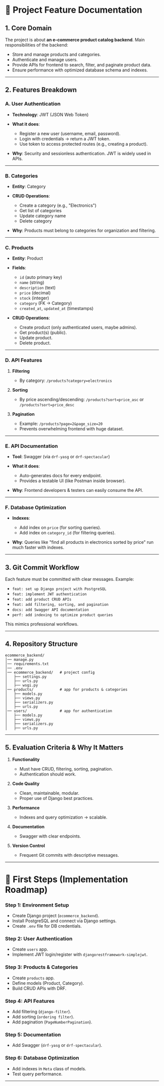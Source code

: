# 📑 Project Feature Documentation

## 1. **Core Domain**

The project is about **an e-commerce product catalog backend**.
Main responsibilities of the backend:

* Store and manage products and categories.
* Authenticate and manage users.
* Provide APIs for frontend to search, filter, and paginate product data.
* Ensure performance with optimized database schema and indexes.

---

## 2. **Features Breakdown**

### **A. User Authentication**

* **Technology**: JWT (JSON Web Token)
* **What it does**:

  * Register a new user (username, email, password).
  * Login with credentials → return a JWT token.
  * Use token to access protected routes (e.g., creating a product).
* **Why**: Security and sessionless authentication. JWT is widely used in APIs.

---

### **B. Categories**

* **Entity**: Category
* **CRUD Operations**:

  * Create a category (e.g., "Electronics")
  * Get list of categories
  * Update category name
  * Delete category
* **Why**: Products must belong to categories for organization and filtering.

---

### **C. Products**

* **Entity**: Product
* **Fields**:

  * `id` (auto primary key)
  * `name` (string)
  * `description` (text)
  * `price` (decimal)
  * `stock` (integer)
  * `category` (FK → Category)
  * `created_at`, `updated_at` (timestamps)
* **CRUD Operations**:

  * Create product (only authenticated users, maybe admins).
  * Get product(s) (public).
  * Update product.
  * Delete product.

---

### **D. API Features**

1. **Filtering**

   * By category: `/products?category=electronics`
2. **Sorting**

   * By price ascending/descending: `/products?sort=price_asc` or `/products?sort=price_desc`
3. **Pagination**

   * Example: `/products?page=2&page_size=20`
   * Prevents overwhelming frontend with huge dataset.

---

### **E. API Documentation**

* **Tool**: Swagger (via `drf-yasg` or `drf-spectacular`)
* **What it does**:

  * Auto-generates docs for every endpoint.
  * Provides a testable UI (like Postman inside browser).
* **Why**: Frontend developers & testers can easily consume the API.

---

### **F. Database Optimization**

* **Indexes**:

  * Add index on `price` (for sorting queries).
  * Add index on `category_id` (for filtering queries).
* **Why**: Queries like "find all products in electronics sorted by price" run much faster with indexes.

---

## 3. **Git Commit Workflow**

Each feature must be committed with clear messages. Example:

* `feat: set up Django project with PostgreSQL`
* `feat: implement JWT authentication`
* `feat: add product CRUD APIs`
* `feat: add filtering, sorting, and pagination`
* `docs: add Swagger API documentation`
* `perf: add indexing to optimize product queries`

This mimics professional workflows.

---

## 4. **Repository Structure**

```
ecommerce_backend/
│── manage.py
│── requirements.txt
│── .env
│── ecommerce_backend/   # project config
│   ├── settings.py
│   ├── urls.py
│   ├── wsgi.py
│── products/            # app for products & categories
│   ├── models.py
│   ├── views.py
│   ├── serializers.py
│   ├── urls.py
│── users/               # app for authentication
│   ├── models.py
│   ├── views.py
│   ├── serializers.py
│   ├── urls.py
```

---

## 5. **Evaluation Criteria & Why It Matters**

1. **Functionality**

   * Must have CRUD, filtering, sorting, pagination.
   * Authentication should work.
2. **Code Quality**

   * Clean, maintainable, modular.
   * Proper use of Django best practices.
3. **Performance**

   * Indexes and query optimization → scalable.
4. **Documentation**

   * Swagger with clear endpoints.
5. **Version Control**

   * Frequent Git commits with descriptive messages.

---

# 🚀 First Steps (Implementation Roadmap)

### Step 1: Environment Setup

* Create Django project (`ecommerce_backend`).
* Install PostgreSQL and connect via Django settings.
* Create `.env` file for DB credentials.

### Step 2: User Authentication

* Create `users` app.
* Implement JWT login/register with `djangorestframework-simplejwt`.

### Step 3: Products & Categories

* Create `products` app.
* Define models (Product, Category).
* Build CRUD APIs with DRF.

### Step 4: API Features

* Add filtering (`django-filter`).
* Add sorting (`ordering filter`).
* Add pagination (`PageNumberPagination`).

### Step 5: Documentation

* Add Swagger (`drf-yasg` or `drf-spectacular`).

### Step 6: Database Optimization

* Add indexes in `Meta` class of models.
* Test query performance.

---


